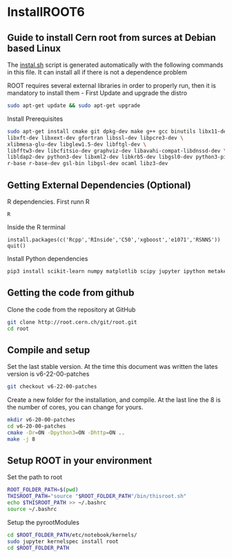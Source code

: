 # InstallROOT6

## Guide to install Cern root from surces at Debian based Linux

<par> The [instal.sh](./install.sh) script is generated automatically with the following commands in this file. It can install all if there is not a dependence problem</par>

<par>
ROOT requires several external libraries in order to properly run, then it is mandatory to install them
</par>
- First Update and upgrade the distro

```bash
sudo apt-get update && sudo apt-get upgrade
```
Install Prerequisites

```bash
sudo apt-get install cmake git dpkg-dev make g++ gcc binutils libx11-dev libxpm-dev \
libxft-dev libxext-dev gfortran libssl-dev libpcre3-dev \
xlibmesa-glu-dev libglew1.5-dev libftgl-dev \
libfftw3-dev libcfitsio-dev graphviz-dev libavahi-compat-libdnssd-dev \
libldap2-dev python3-dev libxml2-dev libkrb5-dev libgsl0-dev python3-pip \
r-base r-base-dev gsl-bin libgsl-dev ocaml libz3-dev
```

## Getting External Dependencies (Optional)
<par>
R dependencies. First runn R
</par>

```
R
```

<par>
Inside the R terminal
</par>

```
install.packages(c('Rcpp','RInside','C50','xgboost','e1071','RSNNS'))
quit()
```

<par>
Install Python dependencies
</par>

```bash
pip3 install scikit-learn numpy matplotlib scipy jupyter ipython metakernel
```

## Getting the code from github

<par>
Clone the code from the repository at GitHub
</par>

```bash
git clone http://root.cern.ch/git/root.git
cd root
```

## Compile and setup 

<par>
  Set the last stable version. At the time this document was written the lates version is v6-22-00-patches
</par>

```bash
git checkout v6-22-00-patches
```

<par>
Create a new folder for the installation, and compile. At the last line the 8 is the number of cores, you can change for yours.
</par>

```bash
mkdir v6-20-00-patches 
cd v6-20-00-patches
cmake -Dr=ON -Dpython3=ON -Dhttp=ON ..
make -j 8
```

## Setup ROOT in your environment
<par>
  Set the path to root
</par>  

```bash
ROOT_FOLDER_PATH=$(pwd)
THISROOT_PATH="source "$ROOT_FOLDER_PATH"/bin/thisroot.sh"
echo $THISROOT_PATH >> ~/.bashrc
source ~/.bashrc
```

<par> 
Setup the pyrootModules
</par> 

```bash
cd $ROOT_FOLDER_PATH/etc/notebook/kernels/
sudo jupyter kernelspec install root
cd $ROOT_FOLDER_PATH
```
